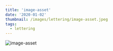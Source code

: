 ```yaml
---
title: 'image-asset'
date: '2020-01-02'
thumbnail: /images/lettering/image-asset.jpeg
tags:
  - lettering
---
```


![image-asset](/images/lettering/image-asset.jpeg)
